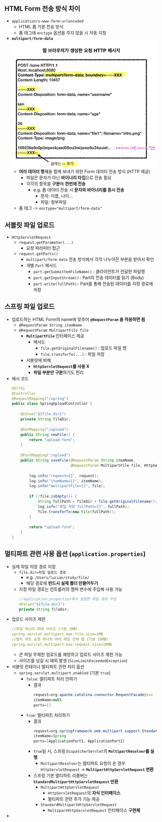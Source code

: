 ## HTML Form 전송 방식 차이
- `application/x-www-form-urlencoded`
	- HTML 폼 기본 전송 방식
	- 폼 태그에 `enctype` 옵션을 주지 않을 시 자동 지정
- **`multipart/form-data`**
	![multipart form http message](../images/multipart_form_http_message.png)
	- **여러 데이터 형식**을 함께 보내기 위한 Form 데이터 전송 방식 (HTTP 제공)
		- 파일은 문자가 아닌 **바이너리 타입**으로 전송 필요
		- 각각의 항목을 **구분**해 **한번에 전송**
			- e.g. 폼 데이터 전송 시 **문자와 바이너리를 동시 전송**
				- 문자: 이름, 나이...
				- 파일: 첨부파일
	- 폼 태그 -> `enctype="multipart/form-data"`
## 서블릿 파일 업로드
- `HttpServletRequest`
	- `request.getParameter(...)`
		- 요청 파라미터 접근
	- `request.getParts()`
		- `multipart/form-data` 전송 방식에서 각각 나누어진 부분을 받아서 확인
		- 개별 `Part` 메서드
			- `part.getSubmittedFileName()` : 클라이언트가 전달한 파일명
			- `part.getInputStream():` Part의 전송 데이터를 읽기 (Body)
			- `part.write(fullPath):` Part를 통해 전송된 데이터를 지정 경로에 저장
## 스프링 파일 업로드
- 업로드하는 HTML Form의 name에 맞추어 **`@RequestParam` 을 적용하면 됨**
	- `@RequestParam String itemName`
	- `@RequestParam MultipartFile file`
		- **`MultipartFile`** 인터페이스 제공
			- 메서드
				- `file.getOriginalFilename()` : 업로드 파일 명
				- `file.transferTo(...)` : 파일 저장
		- 서블릿에 비해
			- **`HttpServletRequest`를 사용 X**
			- **파일 부분만 구분**하기도 편리
- 예시 코드
	```java
	@Slf4j
	@Controller
	@RequestMapping("/spring")
	public class SpringUploadController {
	    
	    @Value("${file.dir}")
	    private String fileDir;
	    
	    @GetMapping("/upload")
	    public String newFile() {
	        return "upload-form";
		}
		
	    @PostMapping("/upload")
	    public String saveFile(@RequestParam String itemName,
	                           @RequestParam MultipartFile file, HttpServletRequest request) throws IOException {
	
			log.info("request={}", request);
	        log.info("itemName={}", itemName);
	        log.info("multipartFile={}", file);
	
			if (!file.isEmpty()) {
				String fullPath = fileDir + file.getOriginalFilename(); 
				log.info("파일 저장 fullPath={}", fullPath); 
				file.transferTo(new File(fullPath));
			}
	        
	        return "upload-form";
	    }
	}
	```
## 멀티파트 관련 사용 옵션 (`application.properties`)
- 실제 파일 저장 경로 지정
	- `file.dir=파일 업로드 경로`
		- e.g. `/Users/lucian/study/file/`
		- 해당 경로에 **반드시 실제 폴더 만들어두기**
	- 지정 파일 경로는 컨트롤러의 멤버 변수에 주입해 사용 가능
		```java
		//application.properties에서 설정한 파일 경로 주입
		@Value("${file.dir}")
		private String fileDir;
		```
- 업로드 사이즈 제한
	```yaml
	//파일 하나의 최대 사이즈 (기본 1MB)
	spring.servlet.multipart.max-file-size=1MB
	//멀티 파트 요청 하나의 여러 파일 전체 합 (기본 10MB)
	spring.servlet.multipart.max-request-size=10MB
	```
	- 큰 파일 무제한 업로드를 예방하고 업로드 사이즈 제한 가능
	- 사이즈를 넘길 시 예외 발생 (`SizeLimitExceededException`)
- 서블릿 컨테이너 멀티파트 관련 처리 옵션
	- `spring.servlet.multipart.enabled` (기본 `true`)
		- `false`: 멀티파트 처리 안하기
			- 결과
				```java
				request=org.apache.catalina.connector.RequestFacade@xxx
				itemName=null
				parts=[]
				```
		- `true`: 멀티파트 처리하기
			- 결과
				```java
				request=org.springframework.web.multipart.support.StandardMultipartHttpServletRequest
				itemName=Spring
				parts=[ApplicationPart1, ApplicationPart2]
				```
			- `true`일 시, 스프링 `DispatcherServlet`의 **`MultipartResolver`를 실행**
				- `MultipartResolver`는 멀티파트 요청이 온 경우
				  `HttpServletRequest` -> **`MultipartHttpServletRequest` 변환**
			- 스프링 기본 멀티파트 리졸버는 **`StandardMultipartHttpServletRequest` 반환**
				- `MultipartHttpServletRequest`
					- `HttpServletRequest`의 **자식 인터페이스**
					- 멀티파트 관련 추가 기능 제공
				- `StandardMultipartHttpServletRequest`
					- `MultipartHttpServletRequest` 인터페이스 **구현체**
- 
